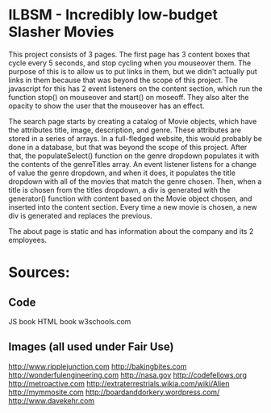 ILBSM - Incredibly low-budget Slasher Movies
============================================

This project consists of 3 pages. The first page has 3 content boxes that cycle every 5 seconds, and stop cycling when you mouseover them. The purpose of this is to allow us to put links in them, but we didn't actually put links in them because that was beyond the scope of this project. The javascript for this has 2 event listeners on the content section, which run the function stop() on mouseover and start() on moseoff. They also alter the opacity to show the user that the mouseover has an effect.

The search page starts by creating a catalog of Movie objects, which have the attributes title, image, description, and genre. These attributes are stored in a series of arrays. In a full-fledged website, this would probably be done in a database, but that was beyond the scope of this project. After that, the populateSelect() function on the genre dropdown populates it with the contents of the genreTitles array. An event listener listens for a change of value the genre dropdown, and when it does, it populates the title dropdown with all of the movies that match the genre chosen. Then, when a title is chosen from the titles dropdown, a div is generated with the generator() function with content based on the Movie object chosen, and inserted into the content section. Every time a new movie is chosen, a new div is generated and replaces the previous.

The about page is static and has information about the company and its 2 employees.

Sources:
========
Code
----
JS book
HTML book
w3schools.com

Images (all used under Fair Use)
--------------------------------
http://www.ripplejunction.com
http://bakingbites.com
http://wonderfulengineering.com
http://nasa.gov
http://codefellows.org
http://metroactive.com
http://extraterrestrials.wikia.com/wiki/Alien
http://mymmosite.com
http://boardanddorkery.wordpress.com/
http://www.davekehr.com
